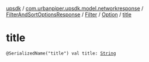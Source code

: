 [upsdk](../../../../index.md) / [com.urbanpiper.upsdk.model.networkresponse](../../../index.md) / [FilterAndSortOptionsResponse](../../index.md) / [Filter](../index.md) / [Option](index.md) / [title](./title.md)

# title

`@SerializedName("title") val title: `[`String`](https://kotlinlang.org/api/latest/jvm/stdlib/kotlin/-string/index.html)
